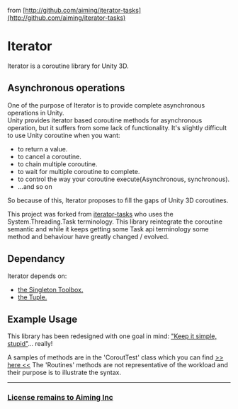 from [http://github.com/aiming/iterator-tasks](http://github.com/aiming/iterator-tasks)


# Iterator #

Iterator is a coroutine library for Unity 3D.


## Asynchronous operations ##

One of the purpose of Iterator is to provide complete asynchronous operations in Unity.  
Unity provides iterator based coroutine methods for asynchronous operation, but it suffers from some lack of functionality. It's slightly difficult to use Unity coroutine when you want:  
- to return a value.
- to cancel a coroutine.
- to chain multiple coroutine.
- to wait for multiple coroutine to complete.
- to control the way your coroutine execute(Asynchronous, synchronous).
- ...and so on

So because of this, Iterator proposes to fill the gaps of Unity 3D coroutines.

This project was forked from [iterator-tasks](http://github.com/aiming/iterator-tasks) who uses the System.Threading.Task terminology.
This library reintegrate the coroutine semantic and while it keeps getting some Task api terminology some method and behaviour have greatly changed / evolved.


## Dependancy ##

Iterator depends on:
- [the Singleton Toolbox.](http://github.com/BLK10/Singleton)
- [the Tuple.](http://github.com/BLK10/Collection)


## Example Usage ##

This library has been redesigned with one goal in mind: ["Keep it simple, stupid"](https://en.wikipedia.org/wiki/KISS_principle)... really!

A samples of methods are in the 'CoroutTest' class which you can find [>> here <<]()
The 'Routines' methods are not representative of the workload and their purpose is to illustrate the syntax.

----------
### [License remains to Aiming Inc](http://github.com/BLK10/Iterator/blob/master/LICENSE.md) ###

